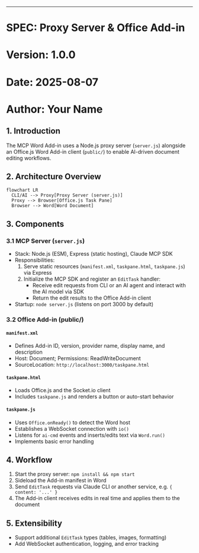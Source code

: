---
# SPEC: Proxy Server & Office Add-in

# Version: 1.0.0  
# Date: 2025-08-07  
# Author: Your Name

## 1. Introduction
The MCP Word Add-in uses a Node.js proxy server (`server.js`) alongside an Office.js Word Add-in client (`public/`) to enable AI-driven document editing workflows.

## 2. Architecture Overview
```mermaid
flowchart LR
  CLI/AI --> Proxy[Proxy Server (server.js)]
  Proxy --> Browser[Office.js Task Pane]
  Browser --> Word[Word Document]
```


## 3. Components

### 3.1 MCP Server (`server.js`)
- Stack: Node.js (ESM), Express (static hosting), Claude MCP SDK
- Responsibilities:
  1. Serve static resources (`manifest.xml`, `taskpane.html`, `taskpane.js`) via Express
  2. Initialize the MCP SDK and register an `EditTask` handler:
     - Receive edit requests from CLI or an AI agent and interact with the AI model via SDK
     - Return the edit results to the Office Add-in client
- Startup: `node server.js` (listens on port 3000 by default)

### 3.2 Office Add-in (public/)
#### `manifest.xml`
- Defines Add-in ID, version, provider name, display name, and description
- Host: Document; Permissions: ReadWriteDocument
- SourceLocation: `http://localhost:3000/taskpane.html`

#### `taskpane.html`
- Loads Office.js and the Socket.io client
- Includes `taskpane.js` and renders a button or auto-start behavior

#### `taskpane.js`
- Uses `Office.onReady()` to detect the Word host
- Establishes a WebSocket connection with `io()`
- Listens for `ai-cmd` events and inserts/edits text via `Word.run()`
- Implements basic error handling

## 4. Workflow
1. Start the proxy server: `npm install && npm start`
2. Sideload the Add-in manifest in Word
3. Send `EditTask` requests via Claude CLI or another service, e.g. `{ content: '...' }`
4. The Add-in client receives edits in real time and applies them to the document

## 5. Extensibility
- Support additional `EditTask` types (tables, images, formatting)
- Add WebSocket authentication, logging, and error tracking
